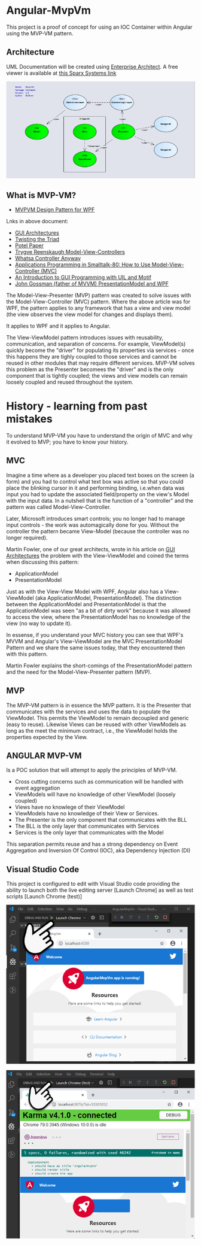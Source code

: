 # Angular-MvpVm
This project is a proof of concept for using an IOC Container within Angular using the MVP-VM
pattern.

## Architecture
UML Documentation will be created using [Enterprise Architect](https://sparxsystems.com/products/ea/index.html).  A free viewer is available
at [this Sparx Systems link](https://www.sparxsystems.com/bin/EALite.msi)

![MVP-VM Overview](./artifacts/docs/images/architecture/mvpvm-overview.png)


## What is MVP-VM?
 * [MVPVM Design Pattern for WPF](https://docs.microsoft.com/en-us/archive/msdn-magazine/2011/december/mvpvm-design-pattern-the-model-view-presenter-viewmodel-design-pattern-for-wpf)

 Lnks in above document:
 * [GUI Architectures](https://www.martinfowler.com/eaaDev/uiArchs.html)
 * [Twisting the Triad](http://www.object-arts.com/downloads/papers/TwistingTheTriad.PDF)
 * [Potel Paper](https://pdfs.semanticscholar.org/ee70/65c3970b4c27d9d4bfa57ab45ba545481232.pdf?_ga=2.133151502.1054465415.1579366097-297204280.1579366097)
 * [Trygve Reenskaugh Model-View-Controllers](http://heim.ifi.uio.no/~trygver/1979/mvc-2/1979-12-MVC.pdf)
 * [Whatsa Controller Anyway](http://wiki.c2.com/?WhatsaControllerAnyway)
 * [Applications Programming in Smalltalk-80: How to Use Model-View-Controller (MVC)](http://www.dgp.toronto.edu/~dwigdor/teaching/csc2524/2012_F/papers/mvc.pdf)
 * [An Introduction to GUI Programming with UIL and Motif](https://www.cs.nmsu.edu/~rth/cs/cs177/s98/IntroUIL2.html)
 * [John Gossman (father of MVVM) PresentationModel and WPF](https://docs.microsoft.com/en-us/archive/blogs/johngossman/presentationmodel-and-wpf)

 

The Model-View-Presenter (MVP) pattern was created to solve issues with the Model-View-Controller (MVC) pattern.   Where the above article was for WPF, the pattern applies to any framework that 
has a view and view model (the view observes the view model for changes and displays them).

It applies to WPF and it applies to Angular.

The View-ViewModel pattern introduces issues with reusability, communication, and separation of concerns.  For example, ViewModel(s) quickly become the "driver" for populating its properties via services - once this happens they are tighly coupled to those services and cannot be reused in other modules that may require different services.  MVP-VM solves this problem as the Presenter becomees the  "driver" and is the only component that is tightly coupled; the views and view models can remain loosely coupled and reused throughout the system.

# History - learning from past mistakes
To understand MVP-VM you have to understand the origin of MVC and why it evolved to MVP; you have to know your history.

## MVC 
Imagine a time where as a developer you placed text boxes on the screen (a form) and you had to control what text box was active so that you could place the blinking cursor in it and performing binding, i.e.when data was input you had to update the associated field/property on the view's Model with the input data.  In a nutshell that is the function of a "controller" and the pattern was called Model-View-Controller.

Later, Microsoft introduces smart controls; you no longer had to manage input controls - the work was automagically done for you.  Without the controller the pattern became View-Model (because the controller was no longer required).

Martin Fowler, one of our great architects, wrote in his article on [GUI Architectures](https://www.martinfowler.com/eaaDev/uiArchs.html) the problem with the View-ViewModel and coined the terms when discussing this pattern:
 * ApplicationModel
 * PresentationModel

 Just as with the View-View Model with WPF, Angular also has a View-ViewModel (aka ApplicationModel, PresentationModel).  The distinction between the ApplicationModel and PresentationModel is that the ApplicationModel was seen "as a bit of dirty work" because it was allowed to access the view, where the PresentationModel has no knowledge of the view (no way to update it). 

 In essense, if you understand your MVC history you can see that WPF's MVVM and Angular's View-ViewModel are the MVC PresentationModel Pattern and we share the same issues today, that they encountered then with this pattern.

Martin Fowler explains the short-comings of the PresentationModel pattern and the need for the Model-View-Presenter pattern (MVP).

## MVP

The MVP-VM pattern is in essence the MVP pattern.  It is the Presenter that communicates with the services and uses the data to populate the ViewModel.   This permits the ViewModel to remain decoupled and generic (easy to reuse).   Likewise Views can be reused with other ViewModels as long as the meet the minimum contract, i.e., the ViewModel holds the properties expected by the View.

## ANGULAR MVP-VM
Is a POC solution that will attempt to apply the principles of MVP-VM.
 * Cross cutting concerns such as communication will be handled with event aggregation
 * ViewModels will have no knowledge of other ViewModel (loosely coupled)
 * Views have no knowlege of their ViewModel
 * ViewModels have no knowledge of their View or Services.
 * The Presenter is the only component that communicates with the BLL
 * The BLL is the only layer that communicates with Services
 * Services is the only layer that communicates with the Model

This separation permits reuse and has a strong dependency on Event Aggregation and  Inversion Of Control (IOC), aka Dependency Injection (DI)


## Visual Studio Code
This project is configured to edit with Visual Studio code providing the ability to launch
both the live editing server [Launch Chrome] as well as test scripts [Launch Chrome (test)] 

![Launch Chrome](./artifacts/docs/images/readme/Launch-Chrome.png)

![Launch Test](./artifacts/docs/images/readme/Launch-test.png)

